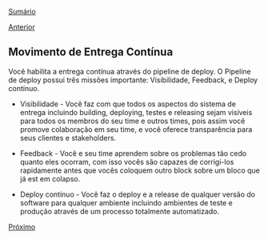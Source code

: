 [Sumário](https://github.com/lucasfantacuci/DevOpsRevelado/blob/master/CHAPTER01/1-WHATISDEVOPS.md)


[Anterior](https://github.com/lucasfantacuci/DevOpsRevelado/blob/master/CHAPTER01/1-1-LEANMOVEMENT.md)


## Movimento de Entrega Contínua


Você habilita a entrega contínua através do pipeline de deploy. O Pipeline de deploy possui três missões importante: Visibilidade, Feedback, e Deploy contínuo.


- Visibilidade - Você faz com que todos os aspectos do sistema de entrega incluindo building, deploying, testes e releasing sejam visíveis para todos os membros do seu time e outros times, pois assim você promove colaboração em seu time, e você oferece transparência para seus clientes e stakeholders.


- Feedback - Você e seu time aprendem sobre os problemas tão cedo quanto eles ocorram, com isso vocês são capazes de corrigí-los rapidamente antes que vocês coloquem outro block sobre um bloco que já est em colapso.


- Deploy contínuo - Você faz o deploy e a release de qualquer versão do software para qualquer ambiente incluindo ambientes de teste e produção através de um processo totalmente automatizado.


[Próximo](https://github.com/lucasfantacuci/DevOpsRevelado/blob/master/CHAPTER01/1-3-TOYOTAIMPROVEMENTKATA.md)
